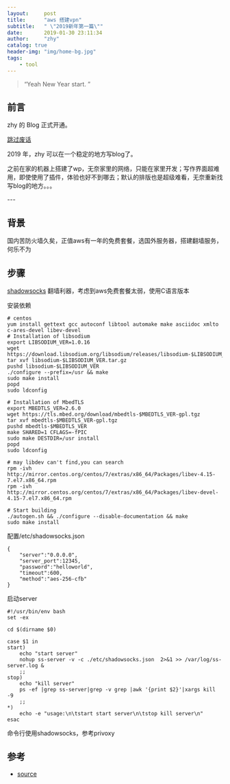 ```yaml
---
layout:     post
title:      "aws 搭建vpn"
subtitle:   " \"2019新年第一篇\""
date:       2019-01-30 23:11:34
author:     "zhy"
catalog: true
header-img: "img/home-bg.jpg"
tags:
    - tool
---
```


> “Yeah New Year start. ”


## 前言

zhy 的 Blog 正式开通。

[跳过废话](#build)



2019 年，zhy 可以在一个稳定的地方写blog了。

之前在家的机器上搭建了wp，无奈家里的网络，只能在家里开发；写作界面超难用，即使使用了插件，体验也好不到哪去；默认的排版也是超级难看，无奈重新找写blog的地方。。。


<p id = "build"></p>
---


## 背景

国内苦防火墙久矣，正值aws有一年的免费套餐，选国外服务器，搭建翻墙服务，何乐不为

## 步骤

[shadowsocks](https://github.com/shadowsocks/shadowsocks-libev) 翻墙利器，考虑到aws免费套餐太弱，使用C语言版本

安装依赖

```
# centos
yum install gettext gcc autoconf libtool automake make asciidoc xmlto c-ares-devel libev-devel
# Installation of libsodium
export LIBSODIUM_VER=1.0.16
wget https://download.libsodium.org/libsodium/releases/libsodium-$LIBSODIUM_VER.tar.gz
tar xvf libsodium-$LIBSODIUM_VER.tar.gz
pushd libsodium-$LIBSODIUM_VER
./configure --prefix=/usr && make
sudo make install
popd
sudo ldconfig

# Installation of MbedTLS
export MBEDTLS_VER=2.6.0
wget https://tls.mbed.org/download/mbedtls-$MBEDTLS_VER-gpl.tgz
tar xvf mbedtls-$MBEDTLS_VER-gpl.tgz
pushd mbedtls-$MBEDTLS_VER
make SHARED=1 CFLAGS=-fPIC
sudo make DESTDIR=/usr install
popd
sudo ldconfig

# may libdev can't find,you can search 
rpm -ivh http://mirror.centos.org/centos/7/extras/x86_64/Packages/libev-4.15-7.el7.x86_64.rpm
rpm -ivh http://mirror.centos.org/centos/7/extras/x86_64/Packages/libev-devel-4.15-7.el7.x86_64.rpm

# Start building
./autogen.sh && ./configure --disable-documentation && make
sudo make install
```
配置/etc/shadowsocks.json

```
{
    "server":"0.0.0.0",
    "server_port":12345,
    "password":"helloworld",
    "timeout":600,
    "method":"aes-256-cfb"
}
```
启动server

```
#!/usr/bin/env bash
set -ex

cd $(dirname $0)

case $1 in
start)
	echo "start server"
	nohup ss-server -v -c ./etc/shadowsocks.json  2>&1 >> /var/log/ss-server.log &
	;;
stop)
	echo "kill server"
	ps -ef |grep ss-server|grep -v grep |awk '{print $2}'|xargs kill -9
	;;
*)
	echo -e "usage:\n\tstart start server\n\tstop kill server\n"
esac
```
命令行使用shadowsocks，参考privoxy

## 参考
* [source](https://github.com/shadowsocks/shadowsocks-libev)
